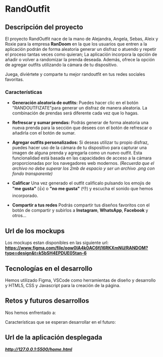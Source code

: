 # RandOutfit


## Descripción del proyecto

El proyecto RandOutfit nace de la mano de Alejandra, Angela, Sebas, Aleix y Roxie para la empresa **RanDoom** en la que los usuarios que entren a la aplicación podrán de forma aleatoria generar un disfraz o atuendo y repetir el proceso tantas veces como quieran; La aplicación incorpora la opción de añadir o volver a randomizar la prenda deseada. Además, ofrece la opción de agregar outfits utilizando la cámara de tu dispositivo.

Juega, diviértete y comparte tu mejor randoutfit en tus redes sociales favoritas.





### Características

* **Generación aleatoria de outfits:** Puedes hacer clic en el botón "RANDOUTFIZATE"para generar un disfraz de manera aleatoria. La combinación de prendas será diferente cada vez que lo hagas.

* **Refrescar y sumar prendas:** Podrás generar de forma aleatoria una nueva prenda para la sección que desees con el botón de refrescar o añadirla con el botón de sumar.

* **Agregar outfits personalizados:** Si deseas utilizar tu propio disfraz, puedes hacer uso de la cámara de tu dispositivo para capturar una imagen de alguna prenda y agregarla como un nuevo outfit. Esta funcionalidad está basada en las capacidades de acceso a la cámara proporcionadas por los navegadores web modernos. *(Recuerda que el archivo no debe superar los 2mb de espacio y ser un archivo .png con fondo transparente)*

* **Calificar** Una vez generado el outfit califícalo pulsando los emojis de **"me gusta"** (👍) o **"no me gusta"** (👎) y escucha el sonido que hemos incorporado.

* **Compartir a tus redes** Podrás compartir tus diseños favoritos con el botón de compartir y subirlos a **Instagram**, **WhatsApp**, **Facebook** y otros…


## Url de los mockups

Los mockups estan disponibles en las siguiente url: **https://www.figma.com/file/oow0lA4k0AC6fj16RKXmNU/RANDOM?type=design&t=k5bSH4EPDUE05tan-6** 


## Tecnologías en el desarrollo

Hemos utilizado Figma, VSCode como herramientas de diseño y desarrollo y HTML5, CSS y Javascript para la creación de la página.

## Retos y futuros desarrollos

Nos hemos enfrentado a:




Características que se esperan desarrollar en el futuro:



## Url de la aplicación desplegada
***_http://127.0.0.1:5500/home.html_***